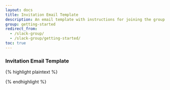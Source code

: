 ```yaml
---
layout: docs
title: Invitation Email Template
description: An email template with instructions for joining the group to send to your contacts who you would like to invite to the slack group.
group: getting-started
redirect_from:
  - /slack-group/
  - /slack-group/getting-started/
toc: true
---
```


### Invitation Email Template

{% highlight plaintext %}

{% endhighlight %}
